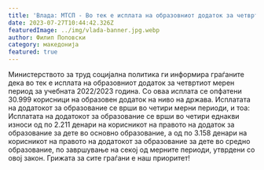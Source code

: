 ```yaml
---
title: 'Влада: МТСП - Во тек е исплата на образовниот додаток за четврти мерен период за учебната година 2022/2023 година - 27 ЈУЛИ 2023'
date: 2023-07-27T10:44:42.326Z
featuredImage: ../img/vlada-banner.jpg.webp
author: Филип Поповски
category: македонија
featured: true
---
```

Министерството за труд социјална политика ги информира граѓаните дека во тек е исплата на образовниот додаток за четвртиот мерен период за учебната 2022/2023 година. Со оваа исплата се опфатени 30.999 корисници на образовен додаток на ниво на држава.
Исплатата на додатокот за образование се врши во четири мерни периоди, и тоа:
Исплатата на додатокот за образование се врши во четири еднакви износи од по 2.211 денари на корисникот на правото на додаток за образование за дете во основно образование, а од по 3.158 денари на корисникот на правото на додатокот за образование за дете во средно образование, по завршување на секој од мерните периоди, утврдени со овој закон.
Грижата за сите граѓани е наш приоритет!
